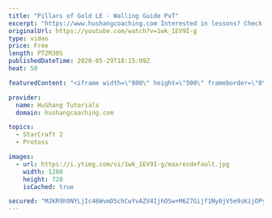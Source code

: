 ```yaml
---
title: "Pillars of Gold LE - Walling Guide PvT"
excerpt: "https://www.hushangcoaching.com Interested in lessons? Check out the website for more information ------------------------------------------------------------------------------------------------------- Want to support HuShang Tutorials directly? Patreon is a website where you can contribute a monthly"
originalUrl: https://youtube.com/watch?v=1wk_1EV9I-g
type: video
price: Free
length: PT2M30S
publishedDateTime: 2020-05-29T18:15:09Z
heat: 50

featuredContent: "<iframe width=\"800\" height=\"500\" frameborder=\"0\" src=\"https://www.youtube.com/embed/1wk_1EV9I-g\" allow=\"accelerometer; autoplay; encrypted-media; gyroscope; picture-in-picture\" allowfullscreen></iframe>"

provider:
  name: HuShang Tutorials
  domain: hushangcoaching.com

topics:
  - StarCraft 2
  - Protoss

images:
  - url: https://i.ytimg.com/vi/1wk_1EV9I-g/maxresdefault.jpg
    width: 1280
    height: 720
    isCached: true

secured: "MJKR9h9NYLjIc46WvmD5chCwYvAZV4IjhOSw+M6Z7Gijf1Ny0jV5e9sKijOPyMvl/4jo6H8Mc+eTgUM0tGrONNWE8XnBZnzjL4YKzngQLHKcCjpYaOcH8/6FwSurO52v2gCLX+flWp9l0q1r5C/y6eAfJyL7qOEwKltzXIft6Yi7/EN7xDDvynKjHax5Dr5Zaszu3vNLFRIb2SwNTOm5rFdUPF8MTJ652cJkTiJ5yD9oi7i/UWhbi2XkrkQ1noqad4wGV8YCciQh0hz/+c5FfKxbUQ7z3N9+NuA3ekUJ5Nw4zn+wBWXSoBg46/NJS8d2U4JAaOwFQ2lLXpbNuVqDySn+wRANx9wYMzE+9foCNXQ5KC034/oQGe8AOWVZESRDGNu8AXp9pzS8KRBSvcffDaWvpH6NTW58aAhuDZaN0ws=;P/wAj27+NnOrr3Xy1c3gQA=="
---
```


